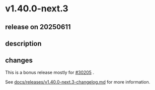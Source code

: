 # v1.40.0-next.3

## release on 20250611

## description

## changes

This is a bonus release mostly for <a class="issue-link js-issue-link" data-error-text="Failed to load title" data-id="3136154256" data-permission-text="Title is private" data-url="https://github.com/backstage/backstage/issues/30205" data-hovercard-type="pull_request" data-hovercard-url="/backstage/backstage/pull/30205/hovercard" href="https://github.com/backstage/backstage/pull/30205">#30205</a> .

See <a href="https://github.com/backstage/backstage/blob/master/docs/releases/v1.40.0-next.3-changelog.md">docs/releases/v1.40.0-next.3-changelog.md</a> for more information.

